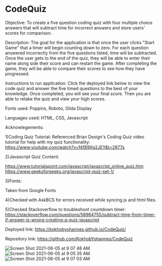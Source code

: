 # CodeQuiz
Objective: To create a five question coding quiz with four multiple choice answers that will subtract time for incorrect answers and store users' scores for comparison.

Description: The goal for the application is that once the user clicks "Start Game" that a timer will begin counting down to zero. For each question answered incorrectly from the five questions listed, time will be subtracted. Once the user gets to the end of the quiz, they will be able to enter their name along side their score and can restart the game. After completing the game, they will be able to compare their scores to see how they have progressed. 

Instructions to run application: Click the deployed link below to view the code quiz and answer the five timed questions to the best of your knowledge. Once completed, you will see your final score. Then you are able to retake the quiz and view your high scores.


Fonts used: Poppins, Roboto, Gilda Display

Languages used: HTML, CSS, Javascript

Acknowlegements:


1)Coding Quiz Tutorial:
Referenced Brian Design's Coding Quiz video tutorial for help with my quiz functionality:
https://www.youtube.com/watch?v=f4fB9Xg2JEY&t=2877s


2)Javascript Quiz Content:

https://www.tutorialspoint.com/javascript/javascript_online_quiz.htm 
https://www.geeksforgeeks.org/javascript-quiz-set-1/ 

3)Fonts: 

Taken from Google Fonts


4)Checked with AskBCS for errors received while syncing js and html files.


5)Checked Stackoverflow to troubleshoot countdown timer: https://stackoverflow.com/questions/58964755/subtract-time-from-timer-if-answer-is-wrong-creating-a-quiz-javascript


Deployed link: https://kokhobyohannes.github.io/CodeQuiz/ 


Repository link: https://github.com/KokhobYohannes/CodeQuiz

![Screen Shot 2021-06-05 at 9 07 48 AM](https://user-images.githubusercontent.com/72357196/120892686-82553a80-c5dd-11eb-9c51-b4ea06326998.png)
![Screen Shot 2021-06-05 at 9 05 35 AM](https://user-images.githubusercontent.com/72357196/120892607-33a7a080-c5dd-11eb-9d61-5f17c98e25a9.png)
![Screen Shot 2021-06-05 at 9 07 03 AM](https://user-images.githubusercontent.com/72357196/120892663-6782c600-c5dd-11eb-8323-cb70206365f4.png)

